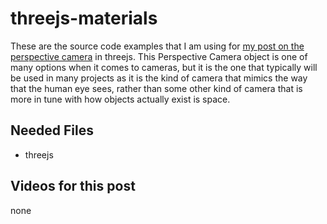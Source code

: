 # threejs-materials

These are the source code examples that I am using for [my post on the perspective camera](https://dustinpfister.github.io/2018/04/07/threejs-camera-perspective/) in threejs. This Perspective Camera object is one of many options when it comes to cameras, but it is the one that typically will be used in many projects as it is the kind of camera that mimics the way that the human eye sees, rather than some other kind of camera that is more in tune with how objects actually exist is space.

## Needed Files

* threejs

## Videos for this post

none

